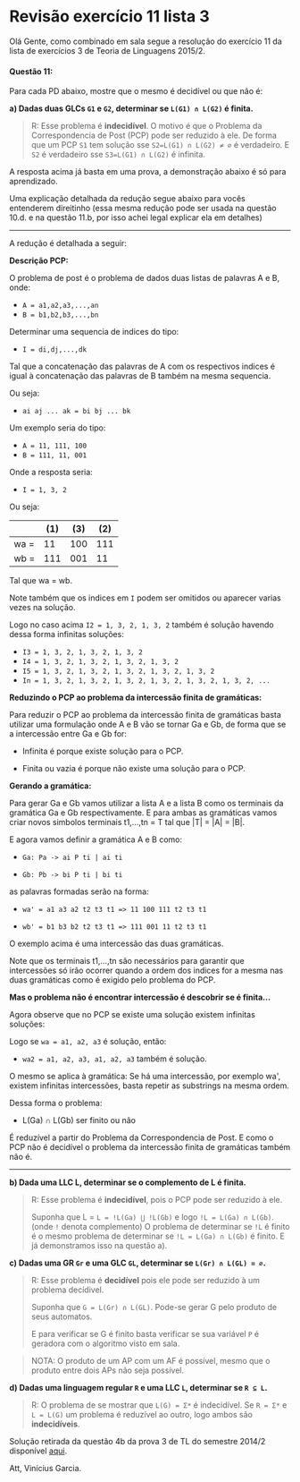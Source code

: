 # Revisão exercício 11 lista 3

Olá Gente, como combinado em sala segue a resolução do exercício 11 da lista de exercícios 3 de Teoria de Linguagens 2015/2.

#### Questão 11:

Para cada PD abaixo, mostre que o mesmo é decidível ou que não é:

**a) Dadas duas GLCs `G1` e `G2`, determinar se `L(G1) ∩ L(G2)` é finita.**

> R: Esse problema é **indecidível**. O motivo é que o Problema da Correspondencia de Post (PCP) pode ser reduzido à ele.
> De forma que um PCP `S1` tem solução sse `S2=L(G1) ∩ L(G2) ≠ ∅` é verdadeiro. 
> E `S2` é verdadeiro sse `S3=L(G1) ∩ L(G2)` é infinita.

A resposta acima já basta em uma prova,
a demonstração abaixo é só para aprendizado.

Uma explicação detalhada da redução segue abaixo para vocês entenderem direitinho
(essa mesma redução pode ser usada na questão 10.d. e na questão 11.b,
por isso achei legal explicar ela em detalhes)

---

A redução é detalhada a seguir:

**Descrição PCP:**

O problema de post é o problema de dados duas listas de palavras A e B, onde:

- `A = a1,a2,a3,...,an`
- `B = b1,b2,b3,...,bn`

Determinar uma sequencia de indices do tipo:

- `I = di,dj,...,dk`

Tal que a concatenação das palavras de A com os respectivos indices é igual à concatenação das palavras de B também na mesma sequencia.

Ou seja:

- `ai aj ... ak = bi bj ... bk`

Um exemplo seria do tipo:

- `A = 11, 111, 100`
- `B = 111, 11, 001`

Onde a resposta seria:

- `I = 1, 3, 2`

Ou seja:

|      | (1) | (3) | (2) |
|------|-----|-----|-----|
| wa = | 11  | 100 | 111 |
| wb = | 111 | 001 | 11  |

Tal que wa = wb.

Note também que os indices em `I` podem ser omitidos ou aparecer varias vezes na solução.

Logo no caso acima `I2 = 1, 3, 2, 1, 3, 2` também é solução havendo dessa forma infinitas soluções:

- `I3 = 1, 3, 2, 1, 3, 2, 1, 3, 2`
- `I4 = 1, 3, 2, 1, 3, 2, 1, 3, 2, 1, 3, 2`
- `I5 = 1, 3, 2, 1, 3, 2, 1, 3, 2, 1, 3, 2, 1, 3, 2`
- `In = 1, 3, 2, 1, 3, 2, 1, 3, 2, 1, 3, 2, 1, 3, 2, 1, 3, 2, ...`

**Reduzindo o PCP ao problema da intercessão finita de gramáticas:**

Para reduzir o PCP ao problema da intercessão finita de gramáticas
basta utilizar uma formulação onde A e B vão se tornar Ga e Gb,
de forma que se a intercessão entre Ga e Gb for:

- Infinita é porque existe solução para o PCP.

- Finita ou vazia é porque não existe uma solução para o PCP.

**Gerando a gramática:**

Para gerar Ga e Gb vamos utilizar a lista A e a lista B como os terminais da gramática Ga e Gb respectivamente.
E para ambas as gramáticas vamos criar novos simbolos terminais t1,...,tn = T tal que |T| = |A| = |B|.

E agora vamos definir a gramática A e B como:

- `Ga: Pa -> ai P ti | ai ti`

- `Gb: Pb -> bi P ti | bi ti`

as palavras formadas serão na forma:

- `wa' = a1 a3 a2 t2 t3 t1 => 11 100 111 t2 t3 t1`

- `wb' = b1 b3 b2 t2 t3 t1 => 111 001 11 t2 t3 t1`

O exemplo acima é uma intercessão das duas gramáticas.

Note que os terminais t1,...,tn são necessários para garantir que intercessões
só irão ocorrer quando a ordem dos indices for a mesma nas duas gramáticas
como é exigido pelo problema do PCP.

**Mas o problema não é encontrar intercessão é descobrir se é finita...**

Agora observe que no PCP se existe uma solução existem infinitas soluções:

Logo se `wa = a1, a2, a3` é solução, então:

- `wa2 = a1, a2, a3, a1, a2, a3` também é solução.

O mesmo se aplica à gramática: Se há uma intercessão, por exemplo wa',
existem infinitas intercessões, basta repetir as substrings na mesma ordem.

Dessa forma o problema:

- L(Ga) ∩ L(Gb) ser finito ou não

É reduzível a partir do Problema da Correspondencia de Post. E como o PCP
não é decidível o problema da intercessão finita de gramáticas também não é.

---

**b) Dada uma LLC L, determinar se o complemento de L é finita.**

> R: Esse problema é **indecidível**, pois o PCP pode ser reduzido à ele.
>
> Suponha que L = `L = !L(Ga) ⋃ !L(Gb)` e logo `!L = L(Ga) ∩ L(Gb)`. (onde `!` denota complemento)
> O problema de determinar se `!L` é finito é o mesmo problema de determinar se `!L = L(Ga) ∩ L(Gb)` é finito.
> E já demonstramos isso na questão a).

**c) Dadas uma GR `Gr` e uma GLC `GL`, determinar se `L(Gr) ∩ L(GL) = ∅`.**

> R: Esse problema é **decidível** pois ele pode ser reduzido à um problema decídivel.
>
> Suponha que `G = L(Gr) ∩ L(GL)`. Pode-se gerar G pelo produto de seus automatos.
>
> E para verificar se G é finito basta verificar se sua variável `P` é geradora
> com o algoritmo visto em sala.

> NOTA: O produto de um AP com um AF é possível,
> mesmo que o produto entre dois APs não seja possível.

**d) Dadas uma linguagem regular `R` e uma LLC `L`, determinar se `R ⊆ L`.**

> R: O problema de se mostrar que `L(G) = Σ*` é indecidível. 
> Se `R = Σ*` e `L = L(G)` um problema é reduzível ao outro, logo
> ambos são **indecidíveis**.

Solução retirada da questão 4b da prova 3 de TL
do semestre 2014/2 disponível [aqui][prova].

[prova]: http://homepages.dcc.ufmg.br/~nvieira/cursos/tl/a14s2/p3s.pdf

Att, Vinícius Garcia.



